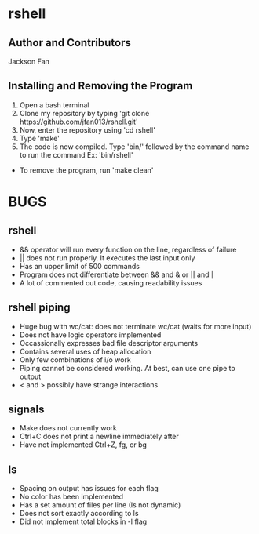 rshell
======

Author and Contributors
---------
Jackson Fan


Installing and Removing the Program
----------

1. Open a bash terminal
2. Clone my repository by typing 
'git clone https://github.com/jfan013/rshell.git'
3. Now, enter the repository using 'cd rshell'
4. Type 'make'
5. The code is now compiled. Type 'bin/' followed by the command name
to run the command Ex: 'bin/rshell'

* To remove the program, run 'make clean'

BUGS
===

rshell
-----

* && operator will run every function on the line, regardless of failure
* || does not run properly. It executes the last input only 
* Has an upper limit of 500 commands
* Program does not differentiate between && and & or || and |
* A lot of commented out code, causing readability issues


rshell piping
----
* Huge bug with wc/cat: does not terminate wc/cat (waits for more input)
* Does not have logic operators implemented
* Occassionally expresses bad file descriptor arguments
* Contains several uses of heap allocation
* Only few combinations of i/o work
* Piping cannot be considered working. At best, can use one pipe to output
* < and > possibly have strange interactions
 
signals
---

* Make does not currently work
* Ctrl+C does not print a newline immediately after
* Have not implemented Ctrl+Z, fg, or bg

ls
---

* Spacing on output has issues for each flag
* No color has been implemented
* Has a set amount of files per line (Is not dynamic)
* Does not sort exactly according to ls
* Did not implement total blocks in -l flag


